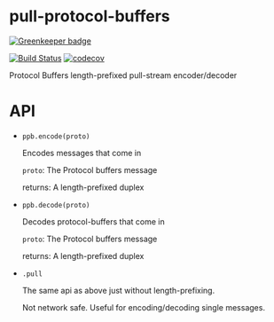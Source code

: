 # pull-protocol-buffers

[![Greenkeeper badge](https://badges.greenkeeper.io/mkg20001/pull-protocol-buffers.svg)](https://greenkeeper.io/)

[![Build Status](https://travis-ci.org/mkg20001/pull-protocol-buffers.svg?branch=master)](https://travis-ci.org/mkg20001/pull-protocol-buffers) [![codecov](https://codecov.io/gh/mkg20001/pull-protocol-buffers/branch/master/graph/badge.svg)](https://codecov.io/gh/mkg20001/pull-protocol-buffers)

Protocol Buffers length-prefixed pull-stream encoder/decoder

# API

-   `ppb.encode(proto)`

    Encodes messages that come in

    `proto`: The Protocol buffers message

    returns: A length-prefixed duplex

-   `ppb.decode(proto)`

    Decodes protocol-buffers that come in

    `proto`: The Protocol buffers message

    returns: A length-prefixed duplex

-   `.pull`

    The same api as above just without length-prefixing.

    Not network safe. Useful for encoding/decoding single messages.

